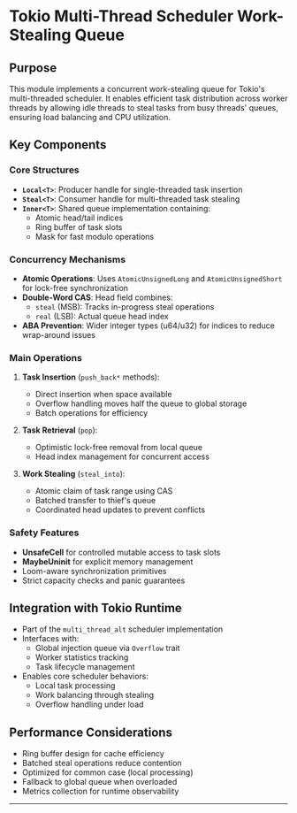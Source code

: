 # Tokio Multi-Thread Scheduler Work-Stealing Queue

## Purpose
This module implements a concurrent work-stealing queue for Tokio's multi-threaded scheduler. It enables efficient task distribution across worker threads by allowing idle threads to steal tasks from busy threads' queues, ensuring load balancing and CPU utilization.

## Key Components

### Core Structures
- **`Local<T>`**: Producer handle for single-threaded task insertion
- **`Steal<T>`**: Consumer handle for multi-threaded task stealing
- **`Inner<T>`**: Shared queue implementation containing:
  - Atomic head/tail indices
  - Ring buffer of task slots
  - Mask for fast modulo operations

### Concurrency Mechanisms
- **Atomic Operations**: Uses `AtomicUnsignedLong` and `AtomicUnsignedShort` for lock-free synchronization
- **Double-Word CAS**: Head field combines:
  - `steal` (MSB): Tracks in-progress steal operations
  - `real` (LSB): Actual queue head index
- **ABA Prevention**: Wider integer types (u64/u32) for indices to reduce wrap-around issues

### Main Operations
1. **Task Insertion** (`push_back*` methods):
   - Direct insertion when space available
   - Overflow handling moves half the queue to global storage
   - Batch operations for efficiency

2. **Task Retrieval** (`pop`):
   - Optimistic lock-free removal from local queue
   - Head index management for concurrent access

3. **Work Stealing** (`steal_into`):
   - Atomic claim of task range using CAS
   - Batched transfer to thief's queue
   - Coordinated head updates to prevent conflicts

### Safety Features
- **UnsafeCell** for controlled mutable access to task slots
- **MaybeUninit** for explicit memory management
- Loom-aware synchronization primitives
- Strict capacity checks and panic guarantees

## Integration with Tokio Runtime
- Part of the `multi_thread_alt` scheduler implementation
- Interfaces with:
  - Global injection queue via `Overflow` trait
  - Worker statistics tracking
  - Task lifecycle management
- Enables core scheduler behaviors:
  - Local task processing
  - Work balancing through stealing
  - Overflow handling under load

## Performance Considerations
- Ring buffer design for cache efficiency
- Batched steal operations reduce contention
- Optimized for common case (local processing)
- Fallback to global queue when overloaded
- Metrics collection for runtime observability

---
